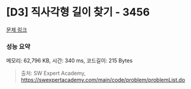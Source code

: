 # [D3] 직사각형 길이 찾기 - 3456 

[문제 링크](https://swexpertacademy.com/main/code/problem/problemDetail.do?contestProbId=AWFPmsqqALwDFAV0) 

### 성능 요약

메모리: 62,796 KB, 시간: 340 ms, 코드길이: 215 Bytes



> 출처: SW Expert Academy, https://swexpertacademy.com/main/code/problem/problemList.do